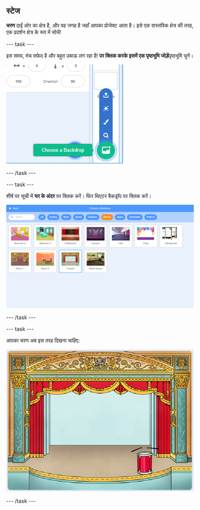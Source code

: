 ## स्टेज

**चरण** दाईं ओर का क्षेत्र है, और वह जगह है जहाँ आपका प्रोजेक्ट आता है। इसे एक वास्तविक क्षेत्र की तरह, एक प्रदर्शन क्षेत्र के रूप में सोचें!

\--- task \---

इस समय, मंच सफेद है और बहुत उबाऊ लग रहा है! **पर क्लिक करके इसमें एक पृष्ठभूमि जोड़ें**पृष्ठभूमि चुनें।

![स्क्रीनशॉट](images/band-stage-choose.png)

\--- /task \---

\--- task \---

शीर्ष पर सूची में **घर के अंदर** पर क्लिक करें। फिर थिएटर बैकड्रॉप पर क्लिक करें।

![स्क्रीनशॉट](images/band-backdrop.png)

\--- /task \---

\--- task \---

आपका चरण अब इस तरह दिखना चाहिए:

![स्क्रीनशॉट](images/band-stage.png)

\--- /task \---